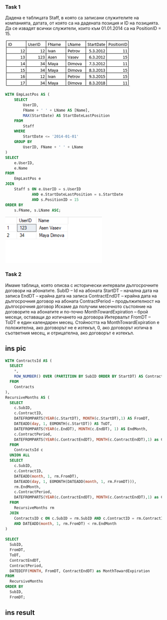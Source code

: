 ### Task 1
Дадена е таблицата Staff, в която са записани служителите на компанията, датата, от която са на дадената позиция и ID на позицията.
Да се извадят всички служители, които към 01.01.2014 са на PositionID = 15.

![image](task1pic.PNG)

```sql
WITH EmpLastPos AS (
    SELECT 
        UserID, 
        FName + ' ' + LName AS [Name],
        MAX(StartDate) AS StartDateLastPosition 
    FROM 
        Staff
    WHERE 
        StartDate <= '2014-01-01'
    GROUP BY 
        UserID, FName + ' ' + LName
)
SELECT 
    e.UserID, 
    e.Name
FROM 
    EmpLastPos e
JOIN 
    Staff s ON e.UserID = s.UserID 
            AND e.StartDateLastPosition = s.StartDate 
            AND s.PositionID = 15
ORDER BY 
    s.FName, s.LName ASC;
```

![image](result1.PNG)

### Task 2
Имаме таблица, която описва с исторически интервали дългосрочните договори на абонатите.
SubID – Id на абоната
StartDT – начална дата на записа
EndDT – крайна дата на записа
ContractEndDT – крайна дата на дългосрочния договор на абоната
ContractPeriod – продължителност на дългосрочния договор
Искаме да получим месечното състояние на договорите на абонатите и по-точно MonthTowardExpiration – брой месеци, оставащи до изтичането на договора
Интервалът FromDT – ToDT е един календарен месец. 
Стойността на MonthTowardExpiration е положителна, ако договорът не е изтекъл, 0, ако договорът изтича в съответния месец, и отрицателна, ако договорът е изтекъл.

## ins pic

```sql
WITH ContractsId AS (
  SELECT 
    *,
    ROW_NUMBER() OVER (PARTITION BY SubID ORDER BY StartDT) AS ContractID
  FROM 
    Contracts
),
RecursiveMonths AS (
  SELECT 
    c.SubID,
    c.ContractID,
    DATEFROMPARTS(YEAR(c.StartDT), MONTH(c.StartDT),1) AS FromDT,
    DATEADD(day, 1, EOMONTH(c.StartDT)) AS ToDT,
    DATEFROMPARTS(YEAR(c.EndDT), MONTH(c.EndDT), 1) AS EndMonth,
    c.ContractPeriod,
	DATEFROMPARTS(YEAR(c.ContractEndDT), MONTH(c.ContractEndDT),1) as ContractEndDT
  FROM 
    ContractsId c
  UNION ALL
  SELECT 
    c.SubID,
    c.ContractID,
    DATEADD(month, 1, rm.FromDT),
    DATEADD(day, 1, EOMONTH(DATEADD(month, 1, rm.FromDT))),
    rm.EndMonth,
    c.ContractPeriod,
	DATEFROMPARTS(YEAR(c.ContractEndDT), MONTH(c.ContractEndDT),1) as ContractEndDT
  FROM 
    RecursiveMonths rm
  JOIN 
    ContractsID c ON c.SubID = rm.SubID AND c.ContractID = rm.ContractID
    AND DATEADD(month, 1, rm.FromDT) < rm.EndMonth
)

SELECT 
  SubID,
  FromDT,
  ToDT,
  ContractEndDT,
  ContractPeriod,
  DATEDIFF(MONTH, FromDT, ContractEndDT) as MonthTowardExpiration
FROM 
  RecursiveMonths
ORDER BY
  SubID,
  FromDT;
```
## ins result
